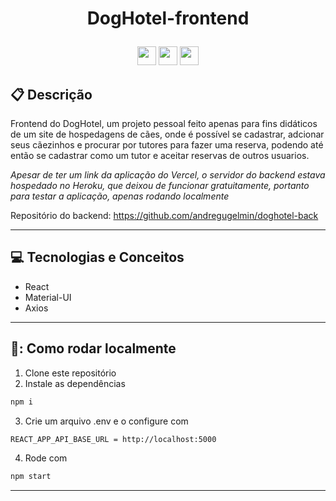 # <p align = "center"> DogHotel-frontend </p>



<div align="center">
  <img src="https://img.shields.io/badge/React-316192?style=for-the-badge&logo=react&logoColor=white" height="30px"/>
  <img src="https://img.shields.io/badge/JavaScript-007ACC?style=for-the-badge&logo=javascript&logoColor=white" height="30px"/>
  <img src="https://img.shields.io/badge/MaterialUI-404D59?style=for-the-badge&logo=express.js&logoColor=white" height="30px"/>
</div>


##  :clipboard: Descrição

Frontend do DogHotel, um projeto pessoal feito apenas para fins didáticos de um site de hospedagens de cães, onde é possível se cadastrar, adcionar seus cãezinhos e procurar por tutores para fazer uma reserva, podendo até então se cadastrar como um tutor e aceitar reservas de outros usuarios.

*Apesar de ter um link da aplicação do Vercel, o servidor do backend estava hospedado no Heroku, que deixou de funcionar gratuitamente, portanto para testar a aplicação, apenas rodando localmente*

Repositório do backend: https://github.com/andregugelmin/doghotel-back

***

## :computer: Tecnologias e Conceitos

- React
- Material-UI
- Axios


***


## 🚧: Como rodar localmente

1. Clone este repositório
2. Instale as dependências
```bash
npm i
```
3. Crie um arquivo .env e o configure com
```bash
REACT_APP_API_BASE_URL = http://localhost:5000
```
4. Rode com
```bash
npm start
```
***


